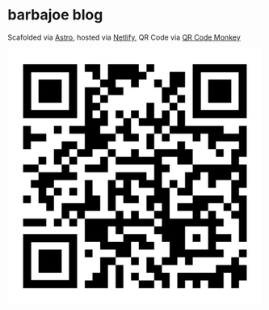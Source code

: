 # barbajoe blog

Scafolded via [Astro](https://astro.build/), hosted via [Netlify](https://www.netlify.com/), QR Code via [QR Code Monkey](https://www.qrcode-monkey.com/)

![QR Code](./barbajoe-blog.svg)
